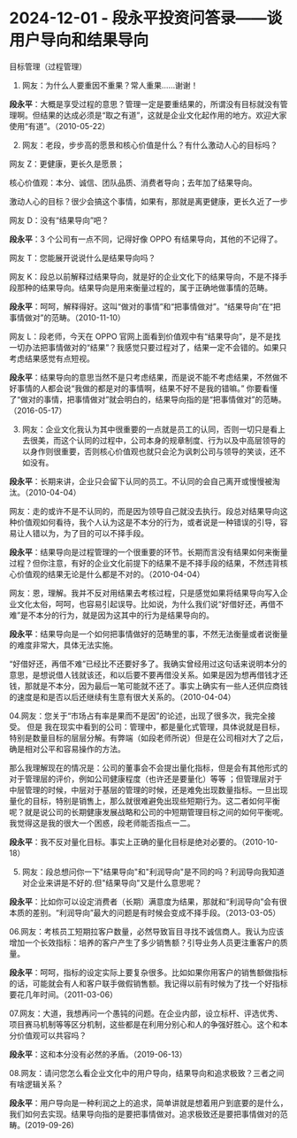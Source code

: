 # 2024-12-01 - 段永平投资问答录——谈用户导向和结果导向

目标管理（过程管理）

01. 网友：为什么人要重因不重果？常人重果……谢谢！

**段永平**：大概是享受过程的意思？管理一定是要重结果的，所谓没有目标就没有管理啊。但结果的达成必须是“取之有道”，这就是企业文化起作用的地方。欢迎大家使用“有道”。（2010-05-22）

02. 网友：老段，步步高的愿景和核心价值是什么？有什么激动人心的目标吗？

网友 Z：更健康，更长久是愿景；

核心价值观：本分、诚信、团队品质、消费者导向；去年加了结果导向。

激动人心的目标？很少会搞这个事情，如果有，那就是离更健康，更长久近了一步

网友 D：没有“结果导向”吧？

**段永平**：3 个公司有一点不同，记得好像 OPPO 有结果导向，其他的不记得了。

网友 T：您能展开说说什么是结果导向吗？

网友 K：段总以前解释过结果导向，就是好的企业文化下的结果导向，不是不择手段那种的结果导向。结果导向是用来衡量过程的，属于正确地做事情的范畴。

**段永平**：呵呵，解释得好。这叫“做对的事情”和“把事情做对”。“结果导向”在“把事情做对”的范畴。（2010-11-10）

网友 L：段老师，今天在 OPPO 官网上面看到价值观中有“结果导向”，是不是找一切办法把事情做对的“结果”？我感觉只要过程对了，结果一定不会错的。如果只考虑结果感觉有点短视。

**段永平**：结果导向的意思当然不是只考虑结果，而是说不能不考虑结果，不然做不好事情的人都会说“我做的都是对的事情啊，结果不好不是我的错嘛。” 你要看懂了“做对的事情，把事情做对”就会明白的，结果导向指的是“把事情做对”的范畴。（2016-05-17）

03. 网友：企业文化我认为其中很重要的一点就是员工的认同，否则一切只是看上去很美，而这个认同的过程中，公司本身的规章制度、行为以及中高层领导的以身作则很重要，否则核心价值观也就只会沦为讽刺公司与领导的笑谈，还不如没有。

**段永平**：长期来讲，企业只会留下认同的员工。不认同的会自己离开或慢慢被淘汰。（2010-04-04）

网友：走的或许不是不认同的，而是因为领导自己就没去执行。段总对结果导向这种价值观如何看待，我个人认为这是不本分的行为，或者说是一种错误的引导，容易让人错以为，为了目的可以不择手段。

**段永平**：结果导向是过程管理的一个很重要的环节。长期而言没有结果如何来衡量过程？但你注意，有好的企业文化前提下的结果不是不择手段的结果，不然违背核心价值观的结果无论是什么都是不对的。（2010-04-04）

网友：恩，理解。我并不反对用结果去考核过程，只是感觉如果将结果导向写入企业文化太俗，呵呵，也容易引起误导。比如说，为什么我们说“好借好还，再借不难”是不本分的行为，就是因为这其中的行为是结果导向的。

**段永平**：结果导向是一个如何把事情做好的范畴里的事，不然无法衡量或者说衡量的难度非常大，具体无法实施。

“好借好还，再借不难”已经比不还要好多了。我确实曾经用过这句话来说明本分的意思，是想说借人钱就该还，和以后要不要再借没关系。如果是因为想再借钱才还钱，那就是不本分，因为最后一笔可能就不还了。事实上确实有一些人还供应商钱的速度是和是否以后还继续有生意有很大关系的。（2010-04-04）

04.网友：您关于“市场占有率是果而不是因”的论述，出现了很多次，我完全接受。 但是 我在现实中看到的公司：管理中，都是量化式管理，具体说就是目标，特别是数量目标的层层分解。有弊端（如段老师所说）但是在公司相对大了之后，确是相对公平和容易操作的方法。

那么我理解现在的情况是：公司的董事会不会提出量化指标，但是会有其他形式的对于管理层的评价，例如公司健康程度（也许还是要量化）等等 ；但管理层对于中层管理的时候，中层对于基层的管理的时候，还是难免出现数量指标。一旦出现量化的目标，特别是销售上，那么就很难避免出现些短期行为。这二者如何平衡呢？就是说公司的长期健康发展战略和公司的中短期管理目标之间的如何平衡呢。我觉得这是我的很大一个困惑，段老师能否指点一二。

**段永平**：我不反对量化目标。事实上正确的量化目标是绝对必要的。（2010-10-18）

05. 网友：段总想问你一下"结果导向"和"利润导向"是不同的吗？利润导向我知道对企业来讲是不好的.但"结果导向"又是什么意思呢？

**段永平**：比如你可以设定消费者（长期）满意度为结果，那就和“利润导向”会有很本质的差别。“利润导向”最大的问题是有时候会变成不择手段。（2013-03-05）

06.网友：考核员工短期拉客户数量，必然导致盲目寻找不诚信商人。我认为应该增加一个长效指标：培养的客户产生了多少销售额？引导业务人员更注重客户的质量。

**段永平**：呵呵，指标的设定实际上要复杂很多。比如如果你用客户的销售额做指标的话，可能就会有人和客户联手做假销售额。我记得以前有时候为了找一个好指标要花几年时间。（2011-03-06）

07.网友：大道，我想再问一个愚钝的问题。在企业内部，设立标杆、评选优秀、项目赛马机制等等区分机制，这些都是在利用分别心和人的争强好胜心。这个和本分价值观可以共容吗？

**段永平**：这和本分没有必然的矛盾。（2019-06-13）

08.网友：请问您怎么看企业文化中的用户导向，结果导向和追求极致？三者之间有啥逻辑关系？

**段永平**：用户导向是一种利润之上的追求，简单讲就是想着用户到底要的是什么，我们如何去实现。结果导向指的是要把事情做对。追求极致还是要把事情做对的范畴。(2019-09-26)